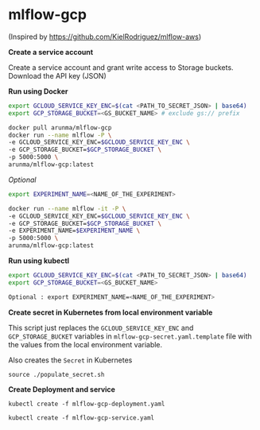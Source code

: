 # mlflow-gcp 

(Inspired by https://github.com/KielRodriguez/mlflow-aws)

**Create a service account**

Create a service account and grant write access to Storage buckets. 
Download the API key (JSON) 


**Run using Docker**

```bash
export GCLOUD_SERVICE_KEY_ENC=$(cat <PATH_TO_SECRET_JSON> | base64)
export GCP_STORAGE_BUCKET=<GS_BUCKET_NAME> # exclude gs:// prefix

docker pull arunma/mlflow-gcp
docker run --name mlflow -P \
-e GCLOUD_SERVICE_KEY_ENC=$GCLOUD_SERVICE_KEY_ENC \
-e GCP_STORAGE_BUCKET=$GCP_STORAGE_BUCKET \
-p 5000:5000 \
arunma/mlflow-gcp:latest

```

*Optional*

```bash 
export EXPERIMENT_NAME=<NAME_OF_THE_EXPERIMENT>

docker run --name mlflow -it -P \
-e GCLOUD_SERVICE_KEY_ENC=$GCLOUD_SERVICE_KEY_ENC \
-e GCP_STORAGE_BUCKET=$GCP_STORAGE_BUCKET \
-e EXPERIMENT_NAME=$EXPERIMENT_NAME \
-p 5000:5000 \
arunma/mlflow-gcp:latest

```

**Run using kubectl**


```bash
export GCLOUD_SERVICE_KEY_ENC=$(cat <PATH_TO_SECRET_JSON> | base64)
export GCP_STORAGE_BUCKET=<GS_BUCKET_NAME>

Optional : export EXPERIMENT_NAME=<NAME_OF_THE_EXPERIMENT>

```

**Create secret in Kubernetes from local environment variable**

This script just replaces the `GCLOUD_SERVICE_KEY_ENC` and `GCP_STORAGE_BUCKET` variables in `mlflow-gcp-secret.yaml.template` file with the values from the local environment variable. 

Also creates the `Secret` in Kubernetes

```
source ./populate_secret.sh
```


**Create Deployment and service**
```
kubectl create -f mlflow-gcp-deployment.yaml

kubectl create -f mlflow-gcp-service.yaml
```






